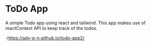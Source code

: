 # ToDo App
A simple Todo app using react and tailwind. This app makes use of reactContext API to keep track of the todos.

-https://adv-p-n.github.io/todo-app2/
